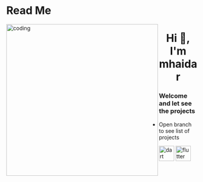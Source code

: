 # Read Me

<img align="left" alt="coding" width="400" src="https://camo.githubusercontent.com/40165a147c3dcea0fa1db780bb533fc5f98546ccfb9d5d05ddb2f429277f5348/68747470733a2f2f616e616c7974696373696e6469616d61672e636f6d2f77702d636f6e74656e742f75706c6f6164732f323031382f31322f646576656c6f7065722d6472696262626c652e676966">

<h1 align="center">Hi 👋, I'm mhaidar</h1>
<h3>Welcome and let see the projects</h3>

 - Open branch to see list of projects 
 <div>
 
   <img src="https://www.vectorlogo.zone/logos/dartlang/dartlang-icon.svg" alt="dart" width="40" height="40"/> 
   <img src="https://www.vectorlogo.zone/logos/flutterio/flutterio-icon.svg" alt="flutter" width="40" height="40"/>
 </div>
 
